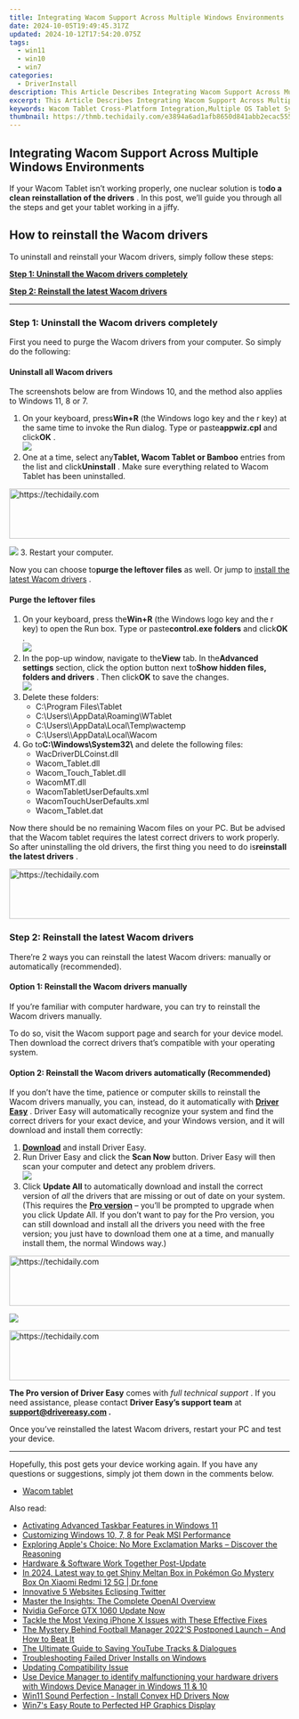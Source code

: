 ```yaml
---
title: Integrating Wacom Support Across Multiple Windows Environments
date: 2024-10-05T19:49:45.317Z
updated: 2024-10-12T17:54:20.075Z
tags:
  - win11
  - win10
  - win7
categories:
  - DriverInstall
description: This Article Describes Integrating Wacom Support Across Multiple Windows Environments
excerpt: This Article Describes Integrating Wacom Support Across Multiple Windows Environments
keywords: Wacom Tablet Cross-Platform Integration,Multiple OS Tablet Sync for Digital Artists,Wacom Compatibility Across Windows Platforms,Cross-Compatible Wacom Tools for PC Artists,Unified Tablet Support Across Windows Environments,Windows Integration with Wacom Art Stations,Wacom Tablet Harmonization for Cross-Platform Use
thumbnail: https://thmb.techidaily.com/e3894a6ad1afb8650d841abb2ecac55565ace18e9f7afc96402da4622392cb76.jpg
---
```


## Integrating Wacom Support Across Multiple Windows Environments

 If your Wacom Tablet isn’t working properly, one nuclear solution is to**do a clean reinstallation of the drivers** . In this post, we’ll guide you through all the steps and get your tablet working in a jiffy.

## How to reinstall the Wacom drivers

To uninstall and reinstall your Wacom drivers, simply follow these steps:

**[Step 1: Uninstall the Wacom drivers completely](#step1)**

**[Step 2: Reinstall the latest Wacom drivers](#step2)**

---

### Step 1: Uninstall the Wacom drivers completely

 First you need to purge the Wacom drivers from your computer. So simply do the following:

#### Uninstall all Wacom drivers

 The screenshots below are from Windows 10, and the method also applies to Windows 11, 8 or 7.

1. On your keyboard, press**Win+R** (the Windows logo key and the r key) at the same time to invoke the Run dialog. Type or paste**appwiz.cpl** and click**OK** .  
![](https://images.drivereasy.com/wp-content/uploads/2021/02/run-box-appwiz-cpl.jpg)
2. One at a time, select any**Tablet, Wacom Tablet or Bamboo** entries from the list and click**Uninstall** . Make sure everything related to Wacom Tablet has been uninstalled.  

<!-- affiliate ads begin -->
<a href="https://ephamedtechinc.pxf.io/c/5597632/2137227/26400" target="_top" id="2137227">
  <img src="//a.impactradius-go.com/display-ad/26400-2137227" border="0" alt="https://techidaily.com" width="728" height="90"/>
</a>
<img height="0" width="0" src="https://ephamedtechinc.pxf.io/i/5597632/2137227/26400" style="position:absolute;visibility:hidden;" border="0" />
<!-- affiliate ads end -->

![](https://images.drivereasy.com/wp-content/uploads/2021/02/uninstall-wacom-driver-1.jpg)
3. Restart your computer.

 Now you can choose to**purge the leftover files** as well. Or jump to [install the latest Wacom drivers](#step2) .

#### Purge the leftover files

1. On your keyboard, press the**Win+R** (the Windows logo key and the r key) to open the Run box. Type or paste**control.exe folders** and click**OK** .  
![](https://images.drivereasy.com/wp-content/uploads/2021/02/run-open-folders-settings-unhide-1.jpg)
2. In the pop-up window, navigate to the**View** tab. In the**Advanced settings** section, click the option button next to**Show hidden files, folders and drivers** . Then click**OK** to save the changes.  
![](https://images.drivereasy.com/wp-content/uploads/2021/02/run-open-folders-settings-unhide-2.jpg)
3. Delete these folders:  
   * C:\\Program Files\\Tablet  
   * C:\\Users\\<user>\\AppData\\Roaming\\WTablet  
   * C:\\Users\\<user>\\AppData\\Local\\Temp\\wactemp  
   * C:\\Users\\<user>\\AppData\\Local\\Wacom
4. Go to**C:\\Windows\\System32\\** and delete the following files:  
   * WacDriverDLCoinst.dll  
   * Wacom\_Tablet.dll  
   * Wacom\_Touch\_Tablet.dll  
   * WacomMT.dll  
   * WacomTabletUserDefaults.xml  
   * WacomTouchUserDefaults.xml  
   * Wacom\_Tablet.dat

 Now there should be no remaining Wacom files on your PC. But be advised that the Wacom tablet requires the latest correct drivers to work properly. So after uninstalling the old drivers, the first thing you need to do is**reinstall the latest drivers** .

<!-- affiliate ads begin -->
<a href="https://appsumo.8odi.net/c/5597632/2049391/7443" target="_top" id="2049391">
  <img src="//a.impactradius-go.com/display-ad/7443-2049391" border="0" alt="https://techidaily.com" width="728" height="90"/>
</a>
<img height="0" width="0" src="https://appsumo.8odi.net/i/5597632/2049391/7443" style="position:absolute;visibility:hidden;" border="0" />
<!-- affiliate ads end -->

### Step 2: Reinstall the latest Wacom drivers

 There’re 2 ways you can reinstall the latest Wacom drivers: manually or automatically (recommended).

#### Option 1: Reinstall the Wacom drivers manually

 If you’re familiar with computer hardware, you can try to reinstall the Wacom drivers manually.

 To do so, visit the Wacom support page and search for your device model. Then download the correct drivers that’s compatible with your operating system.

#### Option 2: Reinstall the Wacom drivers automatically (Recommended)

 If you don’t have the time, patience or computer skills to reinstall the Wacom drivers manually, you can, instead, do it automatically with **[Driver Easy](https://tools.techidaily.com/drivereasy/download/)**  . Driver Easy will automatically recognize your system and find the correct drivers for your exact device, and your Windows version, and it will download and install them correctly:

1. **[Download](https://tools.techidaily.com/drivereasy/download/)**  and install Driver Easy.
2. Run Driver Easy and click the **Scan Now** button. Driver Easy will then scan your computer and detect any problem drivers.  
![](https://images.drivereasy.com/wp-content/uploads/2020/08/Scan-now.jpg)
3. Click **Update All** to automatically download and install the correct version of _all_ the drivers that are missing or out of date on your system.(This requires the **[Pro version](https://tools.techidaily.com/drivereasy/download/)**  – you’ll be prompted to upgrade when you click Update All. If you don’t want to pay for the Pro version, you can still download and install all the drivers you need with the free version; you just have to download them one at a time, and manually install them, the normal Windows way.)  

<!-- affiliate ads begin -->
<a href="https://appsumo.8odi.net/c/5597632/2130887/7443" target="_top" id="2130887">
  <img src="//a.impactradius-go.com/display-ad/7443-2130887" border="0" alt="https://techidaily.com" width="728" height="90"/>
</a>
<img height="0" width="0" src="https://appsumo.8odi.net/i/5597632/2130887/7443" style="position:absolute;visibility:hidden;" border="0" />
<!-- affiliate ads end -->

![](https://images.drivereasy.com/wp-content/uploads/2021/02/de-wacom.jpg)

<!-- affiliate ads begin -->
<a href="https://electronicx.pxf.io/c/5597632/1166360/14483" target="_top" id="1166360">
  <img src="//a.impactradius-go.com/display-ad/14483-1166360" border="0" alt="https://techidaily.com" width="728" height="90"/>
</a>
<img height="0" width="0" src="https://electronicx.pxf.io/i/5597632/1166360/14483" style="position:absolute;visibility:hidden;" border="0" />
<!-- affiliate ads end -->

**The Pro version of Driver Easy** comes with _full technical support_ . If you need assistance, please contact **Driver Easy’s support team** at **[support@drivereasy.com](mailto:support@drivereasy.com) .**

 Once you’ve reinstalled the latest Wacom drivers, restart your PC and test your device.

---

 Hopefully, this post gets your device working again. If you have any questions or suggestions, simply jot them down in the comments below.

* [Wacom tablet](https://store.drivereasy.com/order/cart.php?PRODS=4731822&QTY=1&AFFILIATE=108875)

<ins class="adsbygoogle"
     style="display:block"
     data-ad-format="autorelaxed"
     data-ad-client="ca-pub-7571918770474297"
     data-ad-slot="1223367746"></ins>

<ins class="adsbygoogle"
     style="display:block"
     data-ad-client="ca-pub-7571918770474297"
     data-ad-slot="8358498916"
     data-ad-format="auto"
     data-full-width-responsive="true"></ins>

<span class="atpl-alsoreadstyle">Also read:</span>
<div><ul>
<li><a href="https://win11-tips.techidaily.com/activating-advanced-taskbar-features-in-windows-11/"><u>Activating Advanced Taskbar Features in Windows 11</u></a></li>
<li><a href="https://driver-install.techidaily.com/customizing-windows-10-7-8-for-peak-msi-performance/"><u>Customizing Windows 10, 7, 8 for Peak MSI Performance</u></a></li>
<li><a href="https://eaxpv-info.techidaily.com/exploring-apples-choice-no-more-exclamation-marks-discover-the-reasoning/"><u>Exploring Apple's Choice: No More Exclamation Marks – Discover the Reasoning</u></a></li>
<li><a href="https://driver-install.techidaily.com/hardware-and-software-work-together-post-update/"><u>Hardware & Software Work Together Post-Update</u></a></li>
<li><a href="https://android-pokemon-go.techidaily.com/in-2024-latest-way-to-get-shiny-meltan-box-in-pokemon-go-mystery-box-on-xiaomi-redmi-12-5g-drfone-by-drfone-virtual-android/"><u>In 2024, Latest way to get Shiny Meltan Box in Pokémon Go Mystery Box On Xiaomi Redmi 12 5G | Dr.fone</u></a></li>
<li><a href="https://twitter-videos.techidaily.com/innovative-5-websites-eclipsing-twitter/"><u>Innovative 5 Websites Eclipsing Twitter</u></a></li>
<li><a href="https://tech-revival.techidaily.com/master-the-insights-the-complete-openai-overview/"><u>Master the Insights: The Complete OpenAI Overview</u></a></li>
<li><a href="https://driver-install.techidaily.com/nvidia-geforce-gtx-1060-update-now/"><u>Nvidia GeForce GTX 1060 Update Now</u></a></li>
<li><a href="https://fox-that.techidaily.com/tackle-the-most-vexing-iphone-x-issues-with-these-effective-fixes/"><u>Tackle the Most Vexing iPhone X Issues with These Effective Fixes</u></a></li>
<li><a href="https://win-blog.techidaily.com/the-mystery-behind-football-manager-2022s-postponed-launch-and-how-to-beat-it/"><u>The Mystery Behind Football Manager 2022'S Postponed Launch – And How to Beat It</u></a></li>
<li><a href="https://youtube-zero.techidaily.com/ltimate-guide-to-saving-youtube-tracks-and-dialogues/"><u>The Ultimate Guide to Saving YouTube Tracks & Dialogues</u></a></li>
<li><a href="https://driver-install.techidaily.com/troubleshooting-failed-driver-installs-on-windows/"><u>Troubleshooting Failed Driver Installs on Windows</u></a></li>
<li><a href="https://driver-install.techidaily.com/updating-compatibility-issue/"><u>Updating Compatibility Issue</u></a></li>
<li><a href="https://techidaily.com/use-device-manager-to-identify-malfunctioning-your-hardware-drivers-with-windows-device-manager-in-windows-11-and-10-by-drivereasy-guide/"><u>Use Device Manager to identify malfunctioning your hardware drivers with Windows Device Manager in Windows 11 & 10</u></a></li>
<li><a href="https://driver-install.techidaily.com/win11-sound-perfection-install-convex-hd-drivers-now/"><u>Win11 Sound Perfection - Install Convex HD Drivers Now</u></a></li>
<li><a href="https://driver-install.techidaily.com/win7s-easy-route-to-perfected-hp-graphics-display/"><u>Win7's Easy Route to Perfected HP Graphics Display</u></a></li>
</ul></div>

